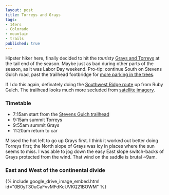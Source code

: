 ```yaml
---
layout: post
title: Torreys and Grays
tags:
- 14ers
- Colorado
- mountain
- trails
published: true
---
```

Hipster hiker here, finally decided to hit the _touristy_
[Grays and Torreys](http://www.14ers.com/routemain.php?route=torr5&peak=Grays+Peak+and+Torreys+Peak)
at the tail end of the season. Maybe just as bad during other parts of the season,
as it was Labor Day weekend. Pro-tip: continue South on Stevens Gulch road, past the
trailhead footbridge for
[more parking in the trees](https://www.google.com/maps/@39.6594655,-105.7835736,337m/data=!3m1!1e3).

If I do this again, definately doing the
[Southwest Ridge route](http://www.14ers.com/routemain.php?route=gray8&peak=Grays+Peak+and+Torreys+Peak)
up from Ruby Gulch. The trailhead looks much more secluded from
[satellite imagery](https://www.google.com/maps/@39.6009464,-105.8380849,226m/data=!3m1!1e3).


### Timetable ###
- 7:15am start from the
[Stevens Gulch trailhead](https://www.google.com/maps/@39.6609008,-105.7845121,127m/data=!3m1!1e3)
- 9:15am summit Torreys
- 9:55am summit Grays
- 11:20am return to car

Missed the hot left to go up Grays first. I think it worked out better doing
Torreys first; the North slope of Grays was icy in places where the sun seems
to miss. I was able to jog down the easy East slope switch-backs of Grays
protected from the wind. That wind on the saddle is brutal ~9am.


### East and West of the continental divide ###
{% include google_drive_image_embed.html id="0B0yT30uCaFvvMFdKcUVKQ21BOWM" %}
